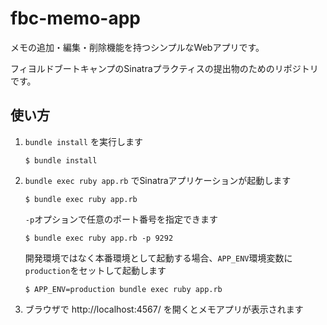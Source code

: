 # fbc-memo-app

メモの追加・編集・削除機能を持つシンプルなWebアプリです。

フィヨルドブートキャンプのSinatraプラクティスの提出物のためのリポジトリです。

## 使い方

1. `bundle install` を実行します  

       $ bundle install

2. `bundle exec ruby app.rb` でSinatraアプリケーションが起動します  

       $ bundle exec ruby app.rb

   `-p`オプションで任意のポート番号を指定できます

       $ bundle exec ruby app.rb -p 9292

   開発環境ではなく本番環境として起動する場合、`APP_ENV`環境変数に`production`をセットして起動します  

       $ APP_ENV=production bundle exec ruby app.rb

3. ブラウザで http://localhost:4567/ を開くとメモアプリが表示されます

